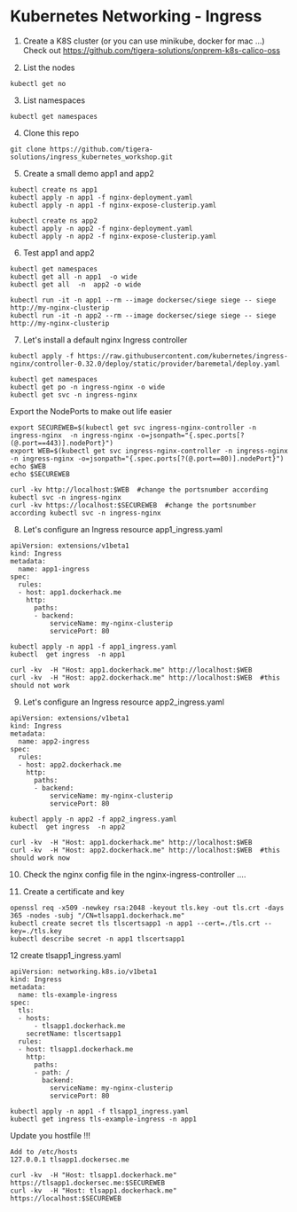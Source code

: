 # Kubernetes Networking - Ingress

1. Create a K8S cluster (or you can use minikube, docker for mac ...) <br>
Check out https://github.com/tigera-solutions/onprem-k8s-calico-oss

2. List the nodes

```
kubectl get no 
```

3. List namespaces
```
kubectl get namespaces
``` 
4. Clone this repo
```
git clone https://github.com/tigera-solutions/ingress_kubernetes_workshop.git
```

5. Create a small demo app1 and app2
```
kubectl create ns app1
kubectl apply -n app1 -f nginx-deployment.yaml
kubectl apply -n app1 -f nginx-expose-clusterip.yaml
```

```
kubectl create ns app2
kubectl apply -n app2 -f nginx-deployment.yaml
kubectl apply -n app2 -f nginx-expose-clusterip.yaml
```

6. Test app1 and app2 
```
kubectl get namespaces
kubectl get all -n app1  -o wide 
kubectl get all  -n  app2 -o wide 
```

```
kubectl run -it -n app1 --rm --image dockersec/siege siege -- siege http://my-nginx-clusterip
kubectl run -it -n app2 --rm --image dockersec/siege siege -- siege http://my-nginx-clusterip
```

7. Let's install a default nginx Ingress controller
```
kubectl apply -f https://raw.githubusercontent.com/kubernetes/ingress-nginx/controller-0.32.0/deploy/static/provider/baremetal/deploy.yaml
```
```
kubectl get namespaces
kubectl get po -n ingress-nginx -o wide 
kubectl get svc -n ingress-nginx 
```

Export the NodePorts to make out life easier
```
export SECUREWEB=$(kubectl get svc ingress-nginx-controller -n ingress-nginx  -n ingress-nginx -o=jsonpath="{.spec.ports[?(@.port==443)].nodePort}")
export WEB=$(kubectl get svc ingress-nginx-controller -n ingress-nginx  -n ingress-nginx -o=jsonpath="{.spec.ports[?(@.port==80)].nodePort}")
echo $WEB
echo $SECUREWEB 
```
```
curl -kv http://localhost:$WEB  #change the portsnumber according kubectl svc -n ingress-nginx
curl -kv https://localhost:$SECUREWEB  #change the portsnumber according kubectl svc -n ingress-nginx
```

8. Let's configure an Ingress resource  app1_ingress.yaml
```
apiVersion: extensions/v1beta1
kind: Ingress
metadata:
  name: app1-ingress
spec:
  rules:
  - host: app1.dockerhack.me
    http:
      paths:
      - backend:
          serviceName: my-nginx-clusterip
          servicePort: 80
```
```
kubectl apply -n app1 -f app1_ingress.yaml
kubectl  get ingress  -n app1
```

```
curl -kv  -H "Host: app1.dockerhack.me" http://localhost:$WEB
curl -kv  -H "Host: app2.dockerhack.me" http://localhost:$WEB  #this should not work
```

9. Let's configure an Ingress resource  app2_ingress.yaml

```
apiVersion: extensions/v1beta1
kind: Ingress
metadata:
  name: app2-ingress
spec:
  rules:
  - host: app2.dockerhack.me
    http:
      paths:
      - backend:
          serviceName: my-nginx-clusterip
          servicePort: 80
```
```
kubectl apply -n app2 -f app2_ingress.yaml
kubectl  get ingress  -n app2
```
```
curl -kv  -H "Host: app1.dockerhack.me" http://localhost:$WEB
curl -kv  -H "Host: app2.dockerhack.me" http://localhost:$WEB  #this should work now
```



10. Check the nginx config file in the nginx-ingress-controller ....


11. Create a certificate and key

```
openssl req -x509 -newkey rsa:2048 -keyout tls.key -out tls.crt -days 365 -nodes -subj "/CN=tlsapp1.dockerhack.me"
kubectl create secret tls tlscertsapp1 -n app1 --cert=./tls.crt --key=./tls.key
kubectl describe secret -n app1 tlscertsapp1
```



12 create tlsapp1_ingress.yaml

```
apiVersion: networking.k8s.io/v1beta1
kind: Ingress
metadata:
  name: tls-example-ingress
spec:
  tls:
  - hosts:
      - tlsapp1.dockerhack.me
    secretName: tlscertsapp1
  rules:
  - host: tlsapp1.dockerhack.me
    http:
      paths:
      - path: /
        backend:
          serviceName: my-nginx-clusterip
          servicePort: 80

```
```
kubectl apply -n app1 -f tlsapp1_ingress.yaml
kubectl get ingress tls-example-ingress -n app1 
```

Update you hostfile !!!
```
Add to /etc/hosts
127.0.0.1 tlsapp1.dockersec.me
```

```
curl -kv  -H "Host: tlsapp1.dockerhack.me" https://tlsapp1.dockersec.me:$SECUREWEB
curl -kv  -H "Host: tlsapp1.dockerhack.me" https://localhost:$SECUREWEB
```





